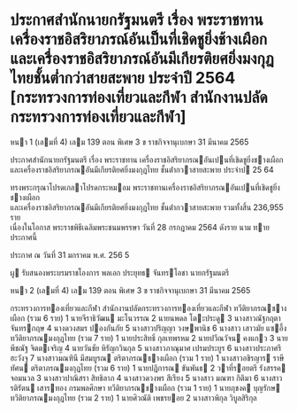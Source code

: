 
# ประกาศสำนักนายกรัฐมนตรี เรื่อง พระราชทานเครื่องราชอิสริยาภรณ์อันเป็นที่เชิดชูยิ่งช้างเผือกและเครื่องราชอิสริยาภรณ์อันมีเกียรติยศยิ่งมงกุฎไทยชั้นต่ำกว่าสายสะพาย ประจำปี 2564 [กระทรวงการท่องเที่ยวและกีฬา สำนักงานปลัดกระทรวงการท่องเที่ยวและกีฬา]
      
      

      
      

 หนา    1 (เลมที่    4) 
เลม    139   ตอน  พิเศษ   3   ข ราชกิจจานุเบกษา 31   มีนาคม   2565 
 
 
ประกาศสํานักนายกรัฐมนตรี 
เรื่อง   พระราชทาน   เครื่องราชอิสริยาภรณอันเปนที่เชิดชูยิ่งชางเผือก 
และเครื่องราชอิสริยาภรณอันมีเกียรติยศยิ่งมงกุฎไทย 
ชั้นต่ํากวาสายสะพาย 
ประจําป  25   64 
 
 
ทรงพระกรุณาโปรดเกลาโปรดกระหมอม   พระราชทานเครื่องราชอิสริยาภรณอันเปนที่เชิดชูยิ่งชางเผือก   
และเครื่องราชอิสริยาภรณอันมีเกียรติยศยิ่งมงกุฎไทย  ชั้นต่ํากวาสายสะพาย  รวมทั้งสิ้น  236,955  ราย   
เนื่องในโอกาส   พระราชพิธีเฉลิมพระชนมพรรษา  วันที่  28  กรกฎาคม  2564  ดังราย นาม ทายประกาศนี้ 
 
ประกาศ  ณ  วันที่  31  มกราคม  พ.ศ.    256 5 
 
ผู รับสนองพระบรมราชโองการ 
พลเอก  ประยุทธ  จันทรโอชา 
นายกรัฐมนตรี 

 หนา    2 (เลมที่    4) 
เลม    139   ตอน  พิเศษ   3   ข ราชกิจจานุเบกษา 31   มีนาคม   2565 
 
 
กระทรวงการทองเที่ยวและกีฬา 
สํานักงานปลัดกระทรวงการทองเที่ยวและกีฬา 
ทวีติยาภรณชางเผือก  (รวม   6  ราย) 
 1 นายจีราธิวัฒน  มะโนวรรณ 
 2 นายนพดล  โตะประดู 
 3 นางสาวณัฐกฤตา  จันทรกฤษ 
 4 นางดวงสมร  ปองกันภัย 
 5 นางสาวปริญญา  วงษพานิช 
 6 นางสาว เสาวมัย  แซอึ้ง 
ทวีติยาภรณมงกุฎไทย  (รวม  7  ราย) 
 1 นายประสิทธิ์  กุลเทพรหม 
 2 นายปวีณวัจน  คงแกว 
 3 นายพีชณัฐ  จิตตเจริญ 
 4 นายวันชัย  หิรัญกวินกุล 
 5 นางสาวภาณุมาศ  เปรมประยูร 
 6 นางสาวประภาศรี  ฮะวังจู 
 7 นางสาวมณฑินี  มีสมบูรณ 
ตริตาภรณชางเผือก  (รวม    1  ราย) 
1  นางสาวอชิรญาร  ราษีทัศน 
ตริตาภรณมงกุฎไทย  (รวม    6  ราย) 
 1 นายปฏิการณ  ขันพันธ 
 2 วาที่รอยตรี รังสรรค  จอมนวล 
 3 นางสาวปาณิสรา  สิทธิลาภ 
 4 นางสาวดวงพร  สีเรียง 
 5 นางสาว มณฑา  กิติมา 
 6 นางสาวรติรัตน  เสารทอง 
กรมพลศึกษา 
ทวีติยาภรณชางเผือก  (รวม   1  ราย) 
1  นายภุชงค  บุญรักษ 
ทวีติยาภรณมงกุฎไทย  (รวม  2  ราย) 
 1 นายศิวณัติ  เพชรยอย  2 นางสาวพิกุล  วิบูลสิริกุล 
 